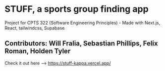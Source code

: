 # STUFF, a sports group finding app

Project for CPTS 322 (Software Engineering Principles) - Made with Next.js, React, tailwindcss, Supabase 

## Contributors: Will Fralia, Sebastian Phillips, Felix Roman, Holden Tyler

Check it out here --> https://stuff-kappa.vercel.app/
